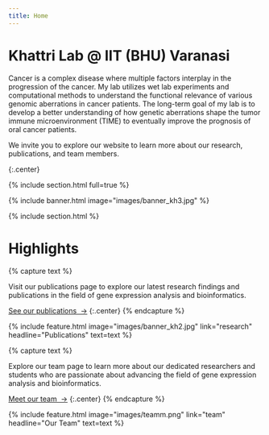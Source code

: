 ```yaml
---
title: Home
---
```


# Khattri Lab @ IIT (BHU) Varanasi 

Cancer is a complex disease where multiple factors interplay in the progression of the cancer. My lab utilizes wet lab experiments and computational methods to understand the functional relevance of various genomic aberrations in cancer patients.  The long-term goal of my lab is to develop a better understanding of how genetic aberrations shape the tumor immune microenvironment (TIME) to eventually improve the prognosis of oral cancer patients.

We invite you to explore our website to learn more about our research, publications, and team members.

{:.center}

{% include section.html full=true %}

{% include banner.html image="images/banner_kh3.jpg" %}

{% include section.html %}

# Highlights

{% capture text %}

Visit our publications page to explore our latest research findings and publications in the field of gene expression analysis and bioinformatics.

[See our publications &nbsp;→](research)
{:.center}
{% endcapture %}

{%
  include feature.html
  image="images/banner_kh2.jpg"
  link="research"
  headline="Publications"
  text=text
%}

{% capture text %}

Explore our team page to learn more about our dedicated researchers and students who are passionate about advancing the field of gene expression analysis and bioinformatics.

[Meet our team &nbsp;→](team)
{:.center}
{% endcapture %}

{%
  include feature.html
  image="images/teamm.png"
  link="team"
  headline="Our Team"
  text=text
%}
